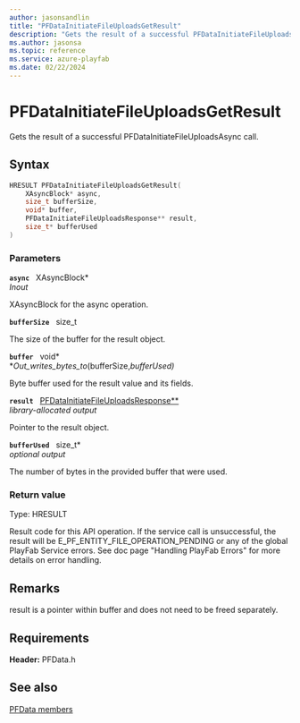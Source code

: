 ```yaml
---
author: jasonsandlin
title: "PFDataInitiateFileUploadsGetResult"
description: "Gets the result of a successful PFDataInitiateFileUploadsAsync call."
ms.author: jasonsa
ms.topic: reference
ms.service: azure-playfab
ms.date: 02/22/2024
---
```


# PFDataInitiateFileUploadsGetResult  

Gets the result of a successful PFDataInitiateFileUploadsAsync call.  

## Syntax  
  
```cpp
HRESULT PFDataInitiateFileUploadsGetResult(  
    XAsyncBlock* async,  
    size_t bufferSize,  
    void* buffer,  
    PFDataInitiateFileUploadsResponse** result,  
    size_t* bufferUsed  
)  
```  
  
### Parameters  
  
**`async`** &nbsp; XAsyncBlock*  
*_Inout_*  
  
XAsyncBlock for the async operation.  
  
**`bufferSize`** &nbsp; size_t  
  
The size of the buffer for the result object.  
  
**`buffer`** &nbsp; void*  
*_Out_writes_bytes_to_(bufferSize,*bufferUsed)*  
  
Byte buffer used for the result value and its fields.  
  
**`result`** &nbsp; [PFDataInitiateFileUploadsResponse**](../../pfdatatypes/structs/pfdatainitiatefileuploadsresponse.md)  
*library-allocated output*  
  
Pointer to the result object.  
  
**`bufferUsed`** &nbsp; size_t*  
*optional output*  
  
The number of bytes in the provided buffer that were used.  
  
  
### Return value
Type: HRESULT
  
Result code for this API operation. If the service call is unsuccessful, the result will be E_PF_ENTITY_FILE_OPERATION_PENDING or any of the global PlayFab Service errors. See doc page "Handling PlayFab Errors" for more details on error handling.
  
## Remarks  
  
result is a pointer within buffer and does not need to be freed separately.
  
## Requirements  
  
**Header:** PFData.h
  
## See also  
[PFData members](../pfdata_members.md)  

  
  
